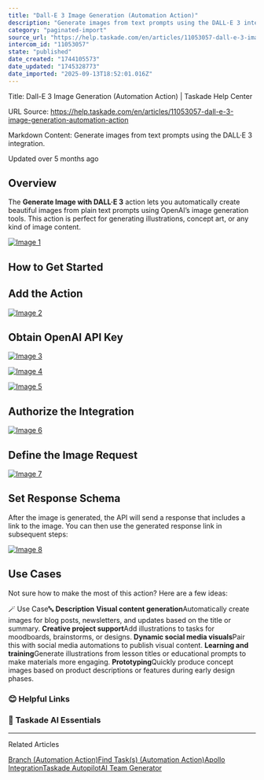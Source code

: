 ```yaml
---
title: "Dall-E 3 Image Generation (Automation Action)"
description: "Generate images from text prompts using the DALL·E 3 integration."
category: "paginated-import"
source_url: "https://help.taskade.com/en/articles/11053057-dall-e-3-image-generation-automation-action"
intercom_id: "11053057"
state: "published"
date_created: "1744105573"
date_updated: "1745328773"
date_imported: "2025-09-13T18:52:01.016Z"
---
```


Title: Dall-E 3 Image Generation (Automation Action) | Taskade Help Center

URL Source: https://help.taskade.com/en/articles/11053057-dall-e-3-image-generation-automation-action

Markdown Content:
Generate images from text prompts using the DALL·E 3 integration.

Updated over 5 months ago

**Overview**
------------

The **Generate Image with DALL·E 3** action lets you automatically create beautiful images from plain text prompts using OpenAI’s image generation tools. This action is perfect for generating illustrations, concept art, or any kind of image content.

[![Image 1](https://downloads.intercomcdn.com/i/o/plyqw4hf/1464629811/efcee14f778ea9d18e1b50fd1c96/dall-e-trigger-2.jpg?expires=1757790900&signature=ec50ef140fcf63211ccfe399097884e8ac366439ba7a15bc1cc729d8d6d6afee&req=dSQhEs98lIleWPMW1HO4zYxddFLDjxMoFnbK2ffUhiAMFD9DKog3Qf53oM3g%0Ad%2F9awBI%2FAEyDsIihzAc%3D%0A)](https://downloads.intercomcdn.com/i/o/plyqw4hf/1464629811/efcee14f778ea9d18e1b50fd1c96/dall-e-trigger-2.jpg?expires=1757790900&signature=ec50ef140fcf63211ccfe399097884e8ac366439ba7a15bc1cc729d8d6d6afee&req=dSQhEs98lIleWPMW1HO4zYxddFLDjxMoFnbK2ffUhiAMFD9DKog3Qf53oM3g%0Ad%2F9awBI%2FAEyDsIihzAc%3D%0A)

**How to Get Started**
----------------------

**Add the Action**
------------------

[![Image 2](https://downloads.intercomcdn.com/i/o/plyqw4hf/1464601246/0880b0302414aea41dd5b4134abf/dall-e-trigger-1.jpg?expires=1757790900&signature=cde52321d75ac26ad018892f96bbbcb001deb1115312f5abf3eebd75141d0249&req=dSQhEs9%2BnINbX%2FMW1HO4zX8ynbouAJ0xpxbEDuOzZ69NbhWVSvoQapkG1GVx%0AM3JOCl3xWwuDocJASlw%3D%0A)](https://downloads.intercomcdn.com/i/o/plyqw4hf/1464601246/0880b0302414aea41dd5b4134abf/dall-e-trigger-1.jpg?expires=1757790900&signature=cde52321d75ac26ad018892f96bbbcb001deb1115312f5abf3eebd75141d0249&req=dSQhEs9%2BnINbX%2FMW1HO4zX8ynbouAJ0xpxbEDuOzZ69NbhWVSvoQapkG1GVx%0AM3JOCl3xWwuDocJASlw%3D%0A)

**Obtain OpenAI API Key**
-------------------------

[![Image 3](https://downloads.intercomcdn.com/i/o/plyqw4hf/1465421904/9423fc12a8c9832ec185fae4879c/generate-api-key-1.jpg?expires=1757790900&signature=995974cd0138f1e254426ba25048f7b678d0c26bfcb972e27318706b1e0437da&req=dSQhE818nIhfXfMW1HO4zWyj18yp2iFak6dW8cxFgiweZqER5oGCvdDErkpM%0A8nRFpvFTh9mJ6bkz1Ow%3D%0A)](https://downloads.intercomcdn.com/i/o/plyqw4hf/1465421904/9423fc12a8c9832ec185fae4879c/generate-api-key-1.jpg?expires=1757790900&signature=995974cd0138f1e254426ba25048f7b678d0c26bfcb972e27318706b1e0437da&req=dSQhE818nIhfXfMW1HO4zWyj18yp2iFak6dW8cxFgiweZqER5oGCvdDErkpM%0A8nRFpvFTh9mJ6bkz1Ow%3D%0A)

[![Image 4](https://downloads.intercomcdn.com/i/o/plyqw4hf/1465422571/016cbb2bc8d082ba7ac12fbe1f2e/generate-api-key-2.jpg?expires=1757790900&signature=9971fceeaf1deeaf99e450f127f40bbfc023bf11a26076f86e865acd764e4d22&req=dSQhE818n4RYWPMW1HO4zWW3yaN1zVG0fNokpPG%2BiaOc00mr2s88Hey3B8wv%0AARNg8xWu0ic33oZWdu8%3D%0A)](https://downloads.intercomcdn.com/i/o/plyqw4hf/1465422571/016cbb2bc8d082ba7ac12fbe1f2e/generate-api-key-2.jpg?expires=1757790900&signature=9971fceeaf1deeaf99e450f127f40bbfc023bf11a26076f86e865acd764e4d22&req=dSQhE818n4RYWPMW1HO4zWW3yaN1zVG0fNokpPG%2BiaOc00mr2s88Hey3B8wv%0AARNg8xWu0ic33oZWdu8%3D%0A)

[![Image 5](https://downloads.intercomcdn.com/i/o/plyqw4hf/1465427534/c329759011d33163112efec2786d/generate-api-key-3.jpg?expires=1757790900&signature=85acac066db8d7bdd7c4c17aff18a6261f36f376aa00d8edf67ae76dd0d425ad&req=dSQhE818moRcXfMW1HO4zaVeCyPbiylzmT3rfbBuykowaS3HVHxL0VeDN9br%0Al%2F%2BlfmFEUcEJz9NxbAs%3D%0A)](https://downloads.intercomcdn.com/i/o/plyqw4hf/1465427534/c329759011d33163112efec2786d/generate-api-key-3.jpg?expires=1757790900&signature=85acac066db8d7bdd7c4c17aff18a6261f36f376aa00d8edf67ae76dd0d425ad&req=dSQhE818moRcXfMW1HO4zaVeCyPbiylzmT3rfbBuykowaS3HVHxL0VeDN9br%0Al%2F%2BlfmFEUcEJz9NxbAs%3D%0A)

**Authorize the Integration**
-----------------------------

[![Image 6](https://downloads.intercomcdn.com/i/o/plyqw4hf/1464630166/40619beee9aea079eca382ea7517/dall-e-trigger-settings-1.jpg?expires=1757790900&signature=4c6a438dd75da3a7b5eb78340af8b0139db4a5e64d91a119b1f11da106f6413e&req=dSQhEs99nYBZX%2FMW1HO4zeEyTSjQt7tfvyXrm%2FLuMsqBKVbKxj%2Fjfp2eKWXi%0AyvJQUFiTmjFUUiDLtvI%3D%0A)](https://downloads.intercomcdn.com/i/o/plyqw4hf/1464630166/40619beee9aea079eca382ea7517/dall-e-trigger-settings-1.jpg?expires=1757790900&signature=4c6a438dd75da3a7b5eb78340af8b0139db4a5e64d91a119b1f11da106f6413e&req=dSQhEs99nYBZX%2FMW1HO4zeEyTSjQt7tfvyXrm%2FLuMsqBKVbKxj%2Fjfp2eKWXi%0AyvJQUFiTmjFUUiDLtvI%3D%0A)

**Define the Image Request**
----------------------------

[![Image 7](https://downloads.intercomcdn.com/i/o/plyqw4hf/1464630314/e36615ea946022e45ef124228454/dall-e-trigger-settings-2.jpg?expires=1757790900&signature=2ffb65c73907b1ecc19a6873d6e76cc62f55385f16c186e7344418526d29f4e4&req=dSQhEs99nYJeXfMW1HO4zWM8%2BmzdFUOUPK%2B2c9%2FR%2FoPI%2F%2F8s8JJ3lWAyb22%2F%0ANXAAQwf3Rc5%2Fg8myQ9s%3D%0A)](https://downloads.intercomcdn.com/i/o/plyqw4hf/1464630314/e36615ea946022e45ef124228454/dall-e-trigger-settings-2.jpg?expires=1757790900&signature=2ffb65c73907b1ecc19a6873d6e76cc62f55385f16c186e7344418526d29f4e4&req=dSQhEs99nYJeXfMW1HO4zWM8%2BmzdFUOUPK%2B2c9%2FR%2FoPI%2F%2F8s8JJ3lWAyb22%2F%0ANXAAQwf3Rc5%2Fg8myQ9s%3D%0A)

**Set Response Schema**
-----------------------

After the image is generated, the API will send a response that includes a link to the image. You can then use the generated response link in subsequent steps:

[![Image 8](https://downloads.intercomcdn.com/i/o/plyqw4hf/1464652598/baf38abd93376996341b3f0e931d/dall-e-trigger-settings-3.jpg?expires=1757790900&signature=8e513f46ebcef020631b16cabd7b116aa929da33a75574693210063d2d386a3d&req=dSQhEs97n4RWUfMW1HO4zfGYOptsfYkURG6k5cV4NHqFq%2F39XYjaqHUVlxnX%0Ai8Zpml932QaY%2FY1TJUk%3D%0A)](https://downloads.intercomcdn.com/i/o/plyqw4hf/1464652598/baf38abd93376996341b3f0e931d/dall-e-trigger-settings-3.jpg?expires=1757790900&signature=8e513f46ebcef020631b16cabd7b116aa929da33a75574693210063d2d386a3d&req=dSQhEs97n4RWUfMW1HO4zfGYOptsfYkURG6k5cV4NHqFq%2F39XYjaqHUVlxnX%0Ai8Zpml932QaY%2FY1TJUk%3D%0A)

**Use Cases**
-------------

Not sure how to make the most of this action? Here are a few ideas:

🪄 Use Case🔤 **Description**
**Visual content generation**Automatically create images for blog posts, newsletters, and updates based on the title or summary.
**Creative project support**Add illustrations to tasks for moodboards, brainstorms, or designs.
**Dynamic social media visuals**Pair this with social media automations to publish visual content.
**Learning and training**Generate illustrations from lesson titles or educational prompts to make materials more engaging.
**Prototyping**Quickly produce concept images based on product descriptions or features during early design phases.

### **😊 Helpful Links**

### 🤖 **Taskade AI Essentials**

* * *

Related Articles

[Branch (Automation Action)](https://help.taskade.com/en/articles/9805047-branch-automation-action)[Find Task(s) (Automation Action)](https://help.taskade.com/en/articles/10504418-find-task-s-automation-action)[Apollo Integration](https://help.taskade.com/en/articles/10856609-apollo-integration)[Taskade Autopilot](https://help.taskade.com/en/articles/11427825-taskade-autopilot)[AI Team Generator](https://help.taskade.com/en/articles/11761479-ai-team-generator)
